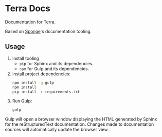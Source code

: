 # Terra Docs

Documentation for [Terra](https://github.com/PolyhedralDev/Terra/).

Based on [Sponge](https://github.com/SpongePowered/SpongeDocs)'s documentation tooling.

## Usage

1. Install tooling
   * `pip` for Sphinx and its dependencies.
   * `npm` for Gulp and its dependencies.
2. Install project dependencies:
   ```bash
   npm install -g gulp
   npm install
   pip install -r requirements.txt
    ```
3. Run Gulp:
   ```bash
   gulp 
   ```


Gulp will open a browser window displaying the HTML generated by Sphinx for the reStructuredText documentation.
Changes made to documentation sources will automatically update the browser view.